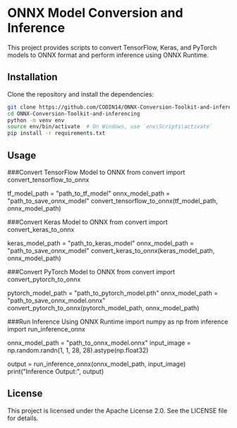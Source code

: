 # ONNX Model Conversion and Inference

This project provides scripts to convert TensorFlow, Keras, and PyTorch models to ONNX format and perform inference using ONNX Runtime.

## Installation

Clone the repository and install the dependencies:

```bash
git clone https://github.com/CODIN14/ONNX-Conversion-Toolkit-and-inferencing.git
cd ONNX-Conversion-Toolkit-and-inferencing
python -m venv env
source env/bin/activate  # On Windows, use `env\Scripts\activate`
pip install -r requirements.txt
```

## Usage
###Convert TensorFlow Model to ONNX
from convert import convert_tensorflow_to_onnx

tf_model_path = "path_to_tf_model"
onnx_model_path = "path_to_save_onnx_model"
convert_tensorflow_to_onnx(tf_model_path, onnx_model_path)

###Convert Keras Model to ONNX
from convert import convert_keras_to_onnx

keras_model_path = "path_to_keras_model"
onnx_model_path = "path_to_save_onnx_model"
convert_keras_to_onnx(keras_model_path, onnx_model_path)

###Convert PyTorch Model to ONNX
from convert import convert_pytorch_to_onnx

pytorch_model_path = "path_to_pytorch_model.pth"
onnx_model_path = "path_to_save_onnx_model.onnx"
convert_pytorch_to_onnx(pytorch_model_path, onnx_model_path)

###Run Inference Using ONNX Runtime
import numpy as np
from inference import run_inference_onnx

onnx_model_path = "path_to_onnx_model.onnx"
input_image = np.random.randn(1, 1, 28, 28).astype(np.float32)

output = run_inference_onnx(onnx_model_path, input_image)
print("Inference Output:", output)

## License
This project is licensed under the Apache License 2.0. See the LICENSE file for details.



